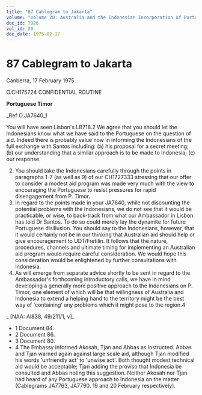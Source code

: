 ```yaml
---
title: "87 Cablegram to Jakarta"
volume: "Volume 20: Australia and the Indonesian Incorporation of Portuguese Timor, 1974-1976"
doc_id: 7926
vol_id: 20
doc_date: 1975-02-17
---
```


# 87 Cablegram to Jakarta

Canberra, 17 February 1975

O.CH175724 CONFIDENTIAL ROUTINE

**Portuguese Timor**

_Ref O.JA7640_1

You will have seen Lisbon's LB718.2 We agree that you should let the Indonesians know what we have said to the Portuguese on the question of aid. Indeed there is probably value now in informing the Indonesians of the full exchange with Santos including: (a) his proposal for a secret meeting; (b) our understanding that a similar approach is to be made to Indonesia; (c) our response.

  2. You should take the Indonesians carefully through the points in paragraphs 1-7 (as well as 9) of our CH1727333 stressing that our offer to consider a modest aid program was made very much with the view to encouraging the Portuguese to resist pressures for rapid disengagement from P. Timor.
  3. In regard to the points made in your JA7640, while not discounting the potential problems with the Indonesians, we do not see that it would be practicable, or wise, to back-track from what our Ambassador in Lisbon has told Dr Santos. To do so could merely lay the dynamite for future Portuguese disillusion. You should say to the Indonesians, however, that it would certainly not be in our thinking that Australian aid should help or give encouragement to UDT/Fretilin. It follows that the nature, procedures, channels and ultimate timing for implementing an Australian aid program would require careful consideration. We would hope this consideration would be enlightened by further consultations with Indonesia.
  4. As will emerge from separate advice shortly to be sent in regard to the Ambassador's forthcoming introductory calls, we have in mind developing a generally more positive approach to the Indonesians on P. Timor, one element of which will be that willingness of Australia and Indonesia to extend a helping hand to the territory might be the best way of 'containing' any problems which it might pose to the region.4



_ [NAA: Al838, 49/211/1, v]_

  * 1 Document 84.
  * 2 Document 86.
  * 3 Document 80.
  * 4 The Embassy informed Akosah, Tjan and Abbas as instructed. Abbas and Tjan warned again against large scale aid, although Tjan modified his words 'unfriendly act' to 'unwise act'. Both thought modest technical aid would be acceptable; Tjan adding the proviso that Indonesia be consulted and Abbas noting this suggestion. Neither Akosah nor Tjan had heard of any Portuguese approach to Indonesia on the matter (Cablegrams JA7763, JA7790. 19 and 20 February respectively).


